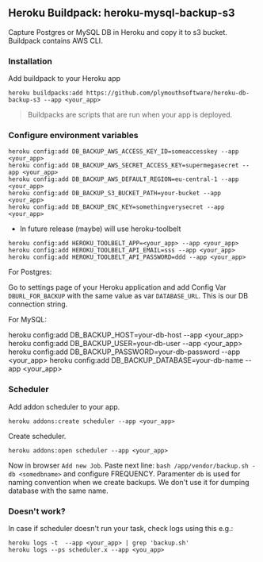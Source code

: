 ## Heroku Buildpack: heroku-mysql-backup-s3
Capture Postgres or MySQL DB in Heroku and copy it to s3 bucket. Buildpack contains AWS CLI.

### Installation
Add buildpack to your Heroku app
```
heroku buildpacks:add https://github.com/plymouthsoftware/heroku-db-backup-s3 --app <your_app>
```
> Buildpacks are scripts that are run when your app is deployed.

### Configure environment variables
```
heroku config:add DB_BACKUP_AWS_ACCESS_KEY_ID=someaccesskey --app <your_app>
heroku config:add DB_BACKUP_AWS_SECRET_ACCESS_KEY=supermegasecret --app <your_app>
heroku config:add DB_BACKUP_AWS_DEFAULT_REGION=eu-central-1 --app <your_app>
heroku config:add DB_BACKUP_S3_BUCKET_PATH=your-bucket --app <your_app>
heroku config:add DB_BACKUP_ENC_KEY=somethingverysecret --app <your_app>
```
- In future release (maybe) will use heroku-toolbelt
```
heroku config:add HEROKU_TOOLBELT_APP=<your_app> --app <your_app>
heroku config:add HEROKU_TOOLBELT_API_EMAIL=sss --app <your_app>
heroku config:add HEROKU_TOOLBELT_API_PASSWORD=ddd --app <your_app>
```
For Postgres:

Go to settings page of your Heroku application and add Config Var `DBURL_FOR_BACKUP` with the same value as var `DATABASE_URL`. This is our DB connection string.

For MySQL:

heroku config:add DB_BACKUP_HOST=your-db-host --app <your_app>
heroku config:add DB_BACKUP_USER=your-db-user --app <your_app>
heroku config:add DB_BACKUP_PASSWORD=your-db-password --app <your_app>
heroku config:add DB_BACKUP_DATABASE=your-db-name --app <your_app>

### Scheduler
Add addon scheduler to your app.
```
heroku addons:create scheduler --app <your_app>
```
Create scheduler.
```
heroku addons:open scheduler --app <your_app>
```
Now in browser `Add new Job`.
Paste next line:
`bash /app/vendor/backup.sh -db <somedbname>`
and configure FREQUENCY. Paramenter `db` is used for naming convention when we create backups. We don't use it for dumping  database with the same name.

### Doesn't work?
In case if scheduler doesn't run your task, check logs using this e.g.:
```
heroku logs -t  --app <your_app> | grep 'backup.sh'
heroku logs --ps scheduler.x --app <you_app>
```
